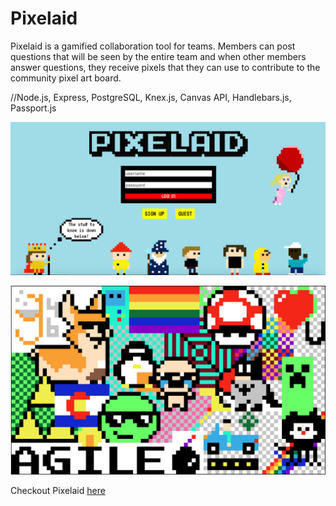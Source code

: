 # Pixelaid

Pixelaid is a gamified collaboration tool for teams. Members can post questions that will be seen by the entire team and when other members answer questions, they receive pixels that they can use to contribute to the community pixel art board.

//Node.js, Express, PostgreSQL, Knex.js, Canvas API, Handlebars.js, Passport.js

![Pixelaid Landing Page](https://github.com/Pixelaid-Team/Pixelaid/blob/master/public/media/landingThumbnail.png)

![Pixelaid Pixel Canvas](https://github.com/Pixelaid-Team/Pixelaid/blob/master/public/media/pixel-canvas-thumbnail.png)

Checkout Pixelaid [here](https://pixelaidapp.herokuapp.com)
